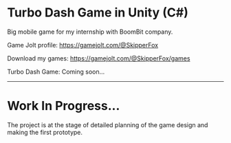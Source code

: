 # Turbo Dash Game in Unity (C\#)
Big mobile game for my internship with BoomBit company.

Game Jolt profile: https://gamejolt.com/@SkipperFox

Download my games: https://gamejolt.com/@SkipperFox/games

Turbo Dash Game: Coming soon...

---

# Work In Progress...

The project is at the stage of detailed planning of the game design and making the first prototype.
